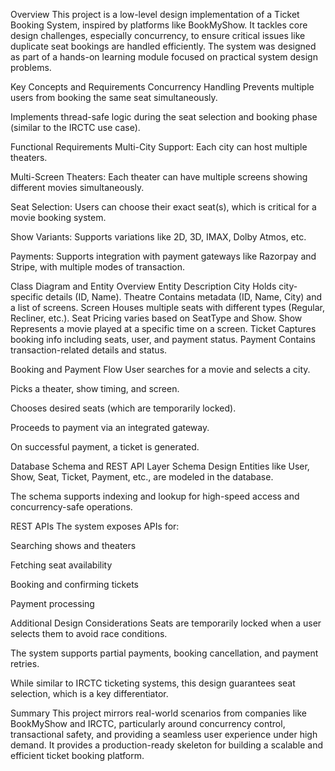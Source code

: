 Overview
This project is a low-level design implementation of a Ticket Booking System, inspired by platforms like BookMyShow. It tackles core design challenges, especially concurrency, to ensure critical issues like duplicate seat bookings are handled efficiently. The system was designed as part of a hands-on learning module focused on practical system design problems.

Key Concepts and Requirements
Concurrency Handling
Prevents multiple users from booking the same seat simultaneously.

Implements thread-safe logic during the seat selection and booking phase (similar to the IRCTC use case).

Functional Requirements
Multi-City Support: Each city can host multiple theaters.

Multi-Screen Theaters: Each theater can have multiple screens showing different movies simultaneously.

Seat Selection: Users can choose their exact seat(s), which is critical for a movie booking system.

Show Variants: Supports variations like 2D, 3D, IMAX, Dolby Atmos, etc.

Payments: Supports integration with payment gateways like Razorpay and Stripe, with multiple modes of transaction.

Class Diagram and Entity Overview
Entity	Description
City	Holds city-specific details (ID, Name).
Theatre	Contains metadata (ID, Name, City) and a list of screens.
Screen	Houses multiple seats with different types (Regular, Recliner, etc.).
Seat	Pricing varies based on SeatType and Show.
Show	Represents a movie played at a specific time on a screen.
Ticket	Captures booking info including seats, user, and payment status.
Payment	Contains transaction-related details and status.

Booking and Payment Flow
User searches for a movie and selects a city.

Picks a theater, show timing, and screen.

Chooses desired seats (which are temporarily locked).

Proceeds to payment via an integrated gateway.

On successful payment, a ticket is generated.

Database Schema and REST API Layer
Schema Design
Entities like User, Show, Seat, Ticket, Payment, etc., are modeled in the database.

The schema supports indexing and lookup for high-speed access and concurrency-safe operations.

REST APIs
The system exposes APIs for:

Searching shows and theaters

Fetching seat availability

Booking and confirming tickets

Payment processing

Additional Design Considerations
Seats are temporarily locked when a user selects them to avoid race conditions.

The system supports partial payments, booking cancellation, and payment retries.

While similar to IRCTC ticketing systems, this design guarantees seat selection, which is a key differentiator.

Summary
This project mirrors real-world scenarios from companies like BookMyShow and IRCTC, particularly around concurrency control, transactional safety, and providing a seamless user experience under high demand. It provides a production-ready skeleton for building a scalable and efficient ticket booking platform.

